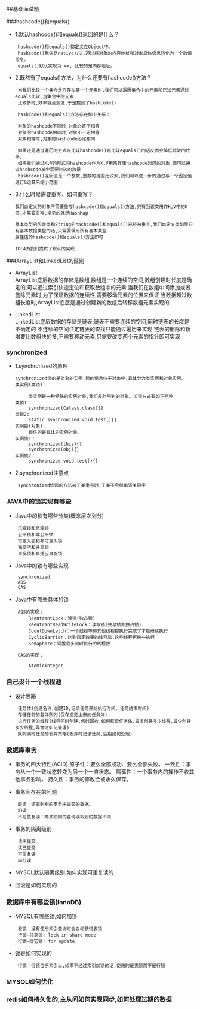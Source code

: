 ##基础面试题

###hashcode()和equals()
 * 1.默认hashcode()和equals()返回的是什么？
        
        hashcode()和equals()都定义在Object中。
        hashcode()默认是native方法,通过将对象的内存地址和对象具体信息转化为一个数值信息。
        equals()默认实现为 ==, 比较的是内存地址。
 * 2.既然有了equals()方法，为什么还要有hashcode()方法？
        
        当我们比较一个集合是否存在某一个元素时,我们可以遍历集合中的元素和已知元素通过equals比较,当集合中的元素
        比较多时,效率就会变低,于是提出了hashcode()
        
        hashcode()和equals()方法存在如下关系：
        
        对象的hashcode不同时,对象必定不相等
        对象的hashcode相同时,对象不一定相等
        对象相等时,对象的hashcode必定相同
        
        如果还是通过遍历的方式先比较hashcode()再比较equals()的话反而会降低比较的效率,
        如果我们通过K,V的形式将hashcode作为K,V用来存储hashcode对应的对象,既可以通过hashcode减少需要比较的数量
        hashcode()返回值是一个整数,整数的范围比较大,我们可以进一步的通过与一个固定值进行&运算来缩小范围
        
        
 * 3.什么时候需要重写、如何重写？
       
       我们自定义的对象不需要重写hashcode()和equals()方法,只有当该类用作K,V中的K值,才需要重写,常见的就是HashMap
       
       基本类型的包装类和String的hashcode()和equals()已经被重写,我们自定义类如果只有基本数据类型的话,只需要调用所有基本类型
       属性值的hashcode()和equals()方法即可
       
       IDEA为我们提供了默认的实现
       
    
###ArrayList和LinkedList的区别

 * ArrayList        
       ArrayList底层数据的存储是数组,数组是一个连续的空间,数组创建时长度是确定的,可以通过索引快速定位和获取数组中的元素
       当我们在数组中间添加或者删除元素时,为了保证数据的连续性,需要移动元素的位置来保证
       当数据超过数组长度时,ArrayList底层是通过创建新的数组后转移数组元素实现的

 * LinkedList      
       LinkedList底层数据的存储是链表,链表不需要连续的空间,同时链表的长度是不确定的
       不连续的空间注定链表的查找只能通过遍历来实现
       链表的删除和新增要比数组快的多,不需要移动元素,只需要改变两个元素的指针即可实现
           
### synchronized

 * 1.synchronized的原理
        
       synchronized锁的是对象的实例,锁的信息位于对象中,具体分为类实例和对象实例。
       类实例(类锁)：
            
            类实例是一种特殊的实例对象,我们反射用到的对象。加锁方式有如下两种
       类锁1：
            synchronized(Calass.class){}
       类锁2:
            static synchronized void test(){}
       实例锁(对象):
            锁住的是具体的实例对象。
       实例锁1：
            synchronized(this){}
            synchronized(obj){}
       实例锁2：
            synchronized void test(){}
       
 * 2.synchronized注意点
        
        synchronized修饰的方法被子类重写时,子类不会继承该关键字
        
### JAVA中的锁实现有哪些

 * Java中的锁有哪些分类(概念层次划分)
        
        乐观锁和悲观锁
        公平锁和非公平锁
        可重入锁和非可重入锁
        独享所和共享锁
        自旋锁和自适应自旋锁
        
 * Java中的锁有哪些实现
        
        synchronized
        AQS
        CAS
 
 * Java中有哪些具体的锁
        
        AQS的实现：
            ReentrantLock：读锁(独占锁)
            ReentrantReadWriteLock：读写锁(共享锁和独占锁)
            CountDownLatch：一个线程等待其他线程都执行完成了才能继续执行
            CyclicBarrier：达到指定数量的线程后,这些线程再统一执行
            Semaphore：设置最多同时执行的线程数
            
        CAS的实现：
            
            AtomicInteger
            
### 自己设计一个线程池
        
 * 设计思路
        
        任务体(创建名称,创建ID,记录任务开始执行时间、任务结束时间)
        存储任务的载体队列(保存提交上来的任务体)
        执行任务的线程(线程何时创建,何时回收,如何获取任务体,最多创建多少线程,最少创建多少线程,异常时如何处理)
        队列满时任务的丢弃策略(丢弃时记录任务,后期如何处理)
        
        
### 数据库事务

 * 事务的四大特性(ACID)
        原子性：要么全部成功、要么全部失败。
        一致性：事务从一个一致状态转变为另一个一直状态。
        隔离性：一个事务内的操作不收其他事务影响。
        持久性：事务的修改会被永久保存。
        
 * 事务间存在的问题
        
        脏读：读取到别的事务未提交的数据。
        幻读：
        不可重复读：两次相同的查询读取到的数据不同
 
 * 事务的隔离级别
        
        读未提交
        读已提交
        可重复读
        串行读
 
 * MYSQL默认隔离级别,如何实现可重复读的
 
 * 回滚是如何实现的

### 数据库中有哪些锁(InnoDB)

 * MYSQL有哪些锁,如何加锁
        
        表锁：没有使用索引查询时会自动获得表锁
        行锁-共享锁: lock in share mode
        行锁-排它锁: for update
 * 锁是如何实现的
        
        行锁：行锁位于索引上,如果不经过索引加锁的话,使用的是表锁而不是行锁
        
### MYSQL如何优化


### redis如何持久化的,主从间如何实现同步,如何处理过期的数据
       
        
        
        